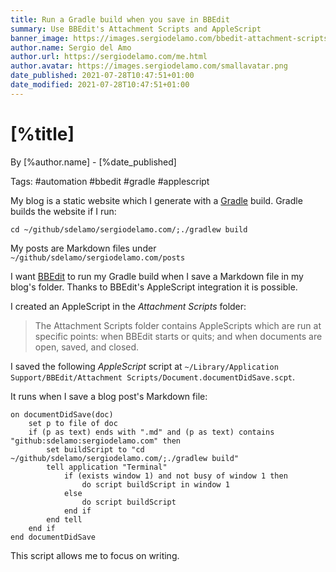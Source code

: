 ```yaml
---
title: Run a Gradle build when you save in BBEdit
summary: Use BBEdit's Attachment Scripts and AppleScript
banner_image: https://images.sergiodelamo.com/bbedit-attachment-scripts.png
author.name: Sergio del Amo
author.url: https://sergiodelamo.com/me.html
author.avatar: https://images.sergiodelamo.com/smallavatar.png 
date_published: 2021-07-28T10:47:51+01:00
date_modified: 2021-07-28T10:47:51+01:00
---
```


# [%title]

By [%author.name] - [%date_published]

Tags: #automation #bbedit #gradle #applescript

My blog is a static website which I generate with a [Gradle](http://gradle.org) build. Gradle builds the website if I run:

`cd ~/github/sdelamo/sergiodelamo.com/;./gradlew build`

My posts are Markdown files under `~/github/sdelamo/sergiodelamo.com/posts`

I want [BBEdit](https://www.barebones.com/products/bbedit/) to run my Gradle build when I save a Markdown file in my blog's folder. Thanks to BBEdit's AppleScript integration it is possible. 

I created an AppleScript in the _Attachment Scripts_ folder:

> The Attachment Scripts folder contains AppleScripts which are run at specific points: when BBEdit starts or quits; and when documents are open, saved, and closed.

I saved the following _AppleScript_ script at `~/Library/Application Support/BBEdit/Attachment Scripts/Document.documentDidSave.scpt`. 

It runs when I save a blog post's Markdown file:

```applescript
on documentDidSave(doc)
    set p to file of doc
    if (p as text) ends with ".md" and (p as text) contains "github:sdelamo:sergiodelamo.com" then
        set buildScript to "cd ~/github/sdelamo/sergiodelamo.com/;./gradlew build"
        tell application "Terminal"
            if (exists window 1) and not busy of window 1 then
                do script buildScript in window 1
            else
                do script buildScript
            end if
        end tell
    end if
end documentDidSave
```

This script allows me to focus on writing. 